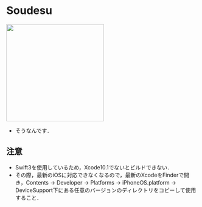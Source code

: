 # Soudesu
  
<img src="https://raw.githubusercontent.com/h-nishihata/Soudesu/master/InstallationView.jpg" width="256">  
  
- そうなんです．

## 注意
- Swift3を使用しているため，Xcode10.1でないとビルドできない．  
- その際，最新のiOSに対応できなくなるので，最新のXcodeをFinderで開き，Contents -> Developer -> Platforms -> iPhoneOS.platform -> DeviceSupport下にある任意のバージョンのディレクトリをコピーして使用すること．